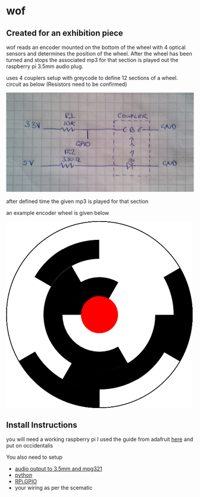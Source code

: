 wof
=====

## Created for an exhibition piece

wof reads an encoder mounted on the bottom of the wheel with 4 optical sensors and determines the position of the wheel. After the wheel has been turned and stops the associated mp3 for that section is played out the raspberry pi 3.5mm audio plug.

uses 4 couplers setup with greycode to define 12 sections of a wheel.
circuit as below (Resistors need to be confirmed)


![schematic](https://github.com/threldor/wof/raw/master/forkCouplerSchematic.jpg)

after defined time the given mp3 is played for that section

an example encoder wheel is given below

![preview thumb](https://github.com/threldor/wof/raw/master/encoder.png)

## Install Instructions

you will need a working raspberry pi
I used the guide from adafruit [here](http://learn.adafruit.com/adafruit-raspberry-pi-educational-linux-distro) and put on occidentalis

You also need to setup
* [audio output to 3.5mm and mpg321](http://learn.adafruit.com/playing-sounds-and-using-buttons-with-raspberry-pi/install-audio)
* [python](http://learn.adafruit.com/playing-sounds-and-using-buttons-with-raspberry-pi/install-python-module-rpi-dot-gpio)
* [RPi.GPIO](http://learn.adafruit.com/playing-sounds-and-using-buttons-with-raspberry-pi/install-python-module-rpi-dot-gpio)
* your wiring as per the scematic